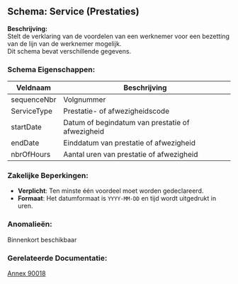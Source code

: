 ## Schema: Service (Prestaties)

**Beschrijving:**  
Stelt de verklaring van de voordelen van een werknemer voor een bezetting van de lijn van de werknemer mogelijk.  
Dit schema bevat verschillende gegevens.

### Schema Eigenschappen:

| Veldnaam          | Beschrijving                                     | 
|-------------------|--------------------------------------------------|
| sequenceNbr       | Volgnummer                                       | 
| ServiceType       | Prestatie- of afwezigheidscode                   | 
| startDate         | Datum of begindatum van prestatie of afwezigheid | 
| endDate           | Einddatum van prestatie of afwezigheid           | 
| nbrOfHours        | Aantal uren van prestatie of afwezigheid         | 

### Zakelijke Beperkingen:

* **Verplicht**: Ten minste één voordeel moet worden gedeclareerd.
* **Formaat**: Het datumformaat is `YYYY-MM-DD` en tijd wordt uitgedrukt in uren.

### Anomalieën:

Binnenkort beschikbaar

### Gerelateerde Documentatie:
[Annex 90018](https://www.socialsecurity.be/portail/glossaires/dmfa.nsf/be8ba64d95a2ed0ec125686200574ff5/3ec8c3acff4dffc1c1258bea003378c9?OpenDocument)

